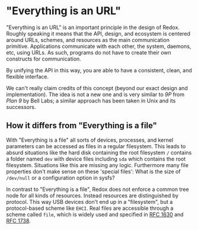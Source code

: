 "Everything is an URL"
======================

"Everything is an URL" is an important principle in the design of Redox. Roughly speaking it means that the API, design, and ecosystem is centered around URLs, schemes, and resources as the main communication primitive. Applications communicate with each other, the system, daemons, etc, using URLs. As such, programs do not have to create their own constructs for communication.

By unifying the API in this way, you are able to have a consistent, clean, and flexible interface.

We can't really claim credits of this concept (beyond our exact design and implementation). The idea is not a new one and is very similar to _9P_ from _Plan 9_ by Bell Labs; a similar approach has been taken in Unix and its successors.

How it differs from "Everything is a file"
------------------------------------------

With "Everything is a file" all sorts of devices, processes, and kernel parameters can be accessed as files in a regular filesystem. This leads to absurd situations like the hard disk containing the root filesystem `/` contains a folder named `dev` with device files including `sda` which contains the root filesystem. Situations like this are missing any logic. Furthermore many file properties don't make sense on these 'special files': What is the size of `/dev/null` or a configuration option in sysfs?

In contrast to "Everything is a file", Redox does not enforce a common tree node for all kinds of resources. Instead resources are distinguished by protocol. This way USB devices don't end up in a "filesystem", but a protocol-based scheme like `EHCI`. Real files are accessible through a scheme called `file`, which is widely used and specified in [RFC 1630] and [RFC 1738].

[RFC 1630]: https://tools.ietf.org/html/rfc1630
[RFC 1738]: https://tools.ietf.org/html/rfc1738
